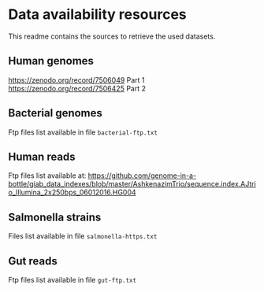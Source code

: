 # Data availability resources

This readme contains the sources to retrieve the used datasets.

## Human genomes

https://zenodo.org/record/7506049 Part 1
https://zenodo.org/record/7506425 Part 2

## Bacterial genomes

Ftp files list available in file `bacterial-ftp.txt`

## Human reads

Ftp files list available at:
https://github.com/genome-in-a-bottle/giab_data_indexes/blob/master/AshkenazimTrio/sequence.index.AJtrio_Illumina_2x250bps_06012016.HG004

## Salmonella strains

Files list available in file `salmonella-https.txt`

## Gut reads

Ftp files list available in file `gut-ftp.txt`
